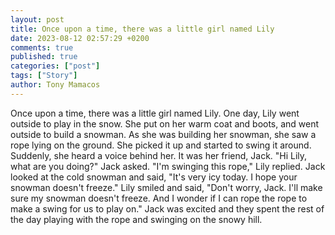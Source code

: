 ```yaml
---
layout: post
title: Once upon a time, there was a little girl named Lily
date: 2023-08-12 02:57:29 +0200
comments: true
published: true
categories: ["post"]
tags: ["Story"]
author: Tony Mamacos
---
```

Once upon a time, there was a little girl named Lily. One day, Lily went outside to play in the snow. She put on her warm coat and boots, and went outside to build a snowman. 
As she was building her snowman, she saw a rope lying on the ground. She picked it up and started to swing it around. Suddenly, she heard a voice behind her. It was her friend, Jack. 
"Hi Lily, what are you doing?" Jack asked. 
"I'm swinging this rope," Lily replied. 
Jack looked at the cold snowman and said, "It's very icy today. I hope your snowman doesn't freeze." 
Lily smiled and said, "Don't worry, Jack. I'll make sure my snowman doesn't freeze. And I wonder if I can rope the rope to make a swing for us to play on." 
Jack was excited and they spent the rest of the day playing with the rope and swinging on the snowy hill.
